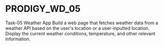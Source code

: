 # PRODIGY_WD_05

Task-05
Weather App
Build a web page that fetches weather data from a weather API based on the user's location or a user-inputted location. Display the current weather conditions, temperature, and other relevant information.
